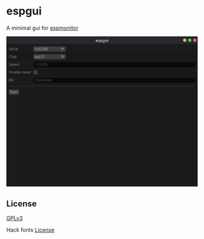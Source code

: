 # espgui

A minimal gui for [espmonitor](https://crates.io/crates/espmonitor)

![](asset/gui.png)

## License

[GPLv3](LICENSE)

Hack fonts [License](https://github.com/source-foundry/Hack/blob/master/LICENSE.md)